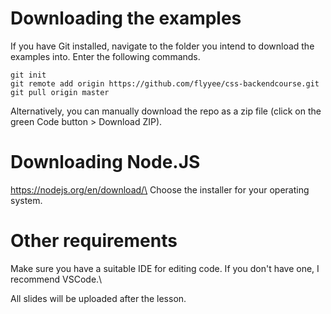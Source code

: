# Downloading the examples
If you have Git installed, navigate to the folder you intend to download the examples into.
Enter the following commands.
```
git init
git remote add origin https://github.com/flyyee/css-backendcourse.git
git pull origin master
```
Alternatively, you can manually download the repo as a zip file (click on the green Code button > Download ZIP).

# Downloading Node.JS
https://nodejs.org/en/download/\
Choose the installer for your operating system.

# Other requirements

Make sure you have a suitable IDE for editing code. If you don't have one, I recommend VSCode.\

All slides will be uploaded after the lesson.